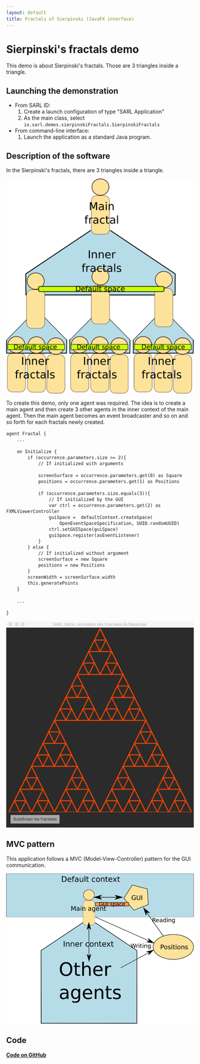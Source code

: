 ```yaml
---
layout: default
title: Fractals of Sierpinski (JavaFX interface)
---
```


# Sierpinski's fractals demo

This demo is about Sierpinski's fractals. Those are 3 triangles inside a triangle.

## Launching the demonstration

* From SARL ID:
  1. Create a launch configuration of type "SARL Application"
  2. As the main class, select `io.sarl.demos.sierpinskiFractals.SierpinskiFractals`
* From command-line interface:
  1. Launch the application as a standard Java program.

## Description of the software

In the Sierpinski's fractals, there are 3 triangles inside a triangle.

![Agents organization in the fractal demo](Fractal_en.png)

To create this demo, only one agent was required. The idea is to create a main agent and then create 3 other agents in the inner context of the main agent. Then the main agent becomes an event broadcaster and so on and so forth for each fractals newly created.


```sarl
agent Fractal {
	...

	on Initialize {
		if (occurrence.parameters.size >= 2){
			// If initialized with arguments

			screenSurface = occurrence.parameters.get(0) as Square
			positions = occurrence.parameters.get(1) as Positions

			if (occurrence.parameters.size.equals(3)){
				// If initialized by the GUI
				var ctrl = occurrence.parameters.get(2) as FXMLViewerController
				guiSpace =  defaultContext.createSpace(
					OpenEventSpaceSpecification, UUID.randomUUID)
				ctrl.setGUISpace(guiSpace)
				guiSpace.register(asEventListener)
			}
		} else {
			// If initialized without argument
			screenSurface = new Square
			positions = new Positions
		}
		screenWidth = screenSurface.width
		this.generatePoints
	}

	...

}
```

![Application with the GUI](sierpinski_screenshot.png)

## MVC pattern

This application follows a MVC (Model-View-Controller) pattern for the GUI communication.

![MVC pattern applied on this project](MVC_en.png)


## Code

[**Code on GitHub**](https://github.com/sarl/sarl/tree/master/contribs/io.sarl.examples/io.sarl.examples.plugin/projects/io-sarl-demos-sierpinskifractals)

